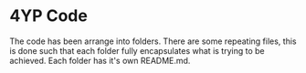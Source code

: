 # 4YP Code

The code has been arrange into folders. There are some repeating files, this is done such that each folder fully encapsulates what is trying to be achieved. Each folder has it's own README.md.